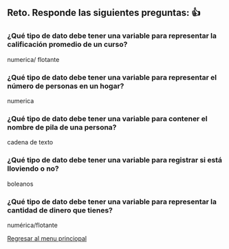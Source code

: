## Reto. Responde las siguientes preguntas: 👍
### ¿Qué tipo de dato debe tener una variable para representar la calificación promedio de un curso? 
numerica/ flotante

### ¿Qué tipo de dato debe tener una variable para representar el número de personas en un hogar?
numerica

### ¿Qué tipo de dato debe tener una variable para contener el nombre de pila de una persona?
cadena de texto

### ¿Qué tipo de dato debe tener una variable para registrar si está lloviendo o no?
boleanos

### ¿Qué tipo de dato debe tener una variable para representar la cantidad de dinero que tienes?
numérica/flotante

[Regresar al menu princiopal](https://github.com/escuelaDeCodigoMargaritaMaza/escuela_de_codigo/tree/main/PENSAMIENTO_COMPUTACIONAL)
